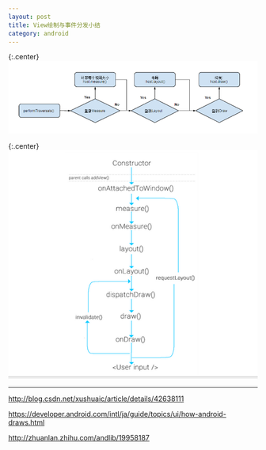 ```yaml
---
layout: post
title: View绘制与事件分发小结
category: android
---
```



{:.center}
![view_mechanism_flow](/assets/img/20150726/view_mechanism_flow.png)

{:.center}
![view_draw_method_chain](/assets/img/20150726/view_draw_method_chain.png)

---

http://blog.csdn.net/xushuaic/article/details/42638111

https://developer.android.com/intl/ja/guide/topics/ui/how-android-draws.html

http://zhuanlan.zhihu.com/andlib/19958187
